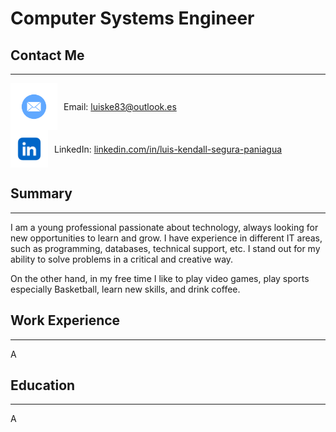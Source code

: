 # Computer Systems Engineer
## Contact Me
_____________________________________________________________________

<div style="display: flex; align-items: center; margin-right: 20px;">
  <img src="assets/img/mail-icon.png" alt="Mail Icon" style="width: 75px; height: 75px; vertical-align: middle;">
  <span style="margin-left: 10px;">Email: <a href="mailto:luiske83@outlook.es">luiske83@outlook.es</a></span>
</div>
<div style="display: flex; align-items: center;">
  <img src="assets/img/linkedin-icon.png" alt="LinkedIn Icon" style="width: 60px; height: 60px; vertical-align: middle;">
  <span style="margin-left: 10px;">LinkedIn: <a href="https://www.linkedin.com/in/luis-kendall-segura-paniagua/">linkedin.com/in/luis-kendall-segura-paniagua</a></span>
</div>

## Summary
_____________________________________________________________________
I am a young professional passionate about technology, always looking for new opportunities to learn and grow. I have experience in different IT areas, such as programming, databases, technical support, etc. I stand out for my ability to solve problems in a critical and creative way.

On the other hand, in my free time I like to play video games, play sports especially Basketball, learn new skills, and drink coffee.


## Work Experience
_____________________________________________________________________
A

## Education
_____________________________________________________________________
A
